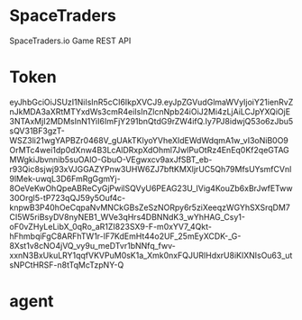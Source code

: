 # SpaceTraders

SpaceTraders.io Game REST API

# Token

eyJhbGciOiJSUzI1NiIsInR5cCI6IkpXVCJ9.eyJpZGVudGlmaWVyIjoiY21ienRvZnJkMDA3aXRtMTYxdWs3cmR4eiIsInZlcnNpb24iOiJ2Mi4zLjAiLCJpYXQiOjE3NTAxMjI2MDMsInN1YiI6ImFjY291bnQtdG9rZW4ifQ.Iy7PJ8idwjQ53o6zJbu5sQV31BF3gzT-WSZ3li21wgYAPBZr0468V_gUAkTKlyoYVheXIdEWdWdqmA1w_vI3oNiB0O9OrMTc4wei1dp0dXnw4B3LcAlDRxpXdOhml7JwlPuOtRz4EnEq0Kf2qeGTAGMWgkiJbvnnib5suOAlO-GbuO-VEgwxcv9axJfSBT_eb-r93Qic8sjwj93xVJGGAZYPnw3UHW6ZJ7bftKMXljrUC5Qh79MfsUYsmfCVnl9lMek-uwqL3D6FmRgGgmYj-8OeVeKwOhQpeABReCyGjPwilSQVyU6PEAG23U_lVig4KouZb6xBrJwfETww30Orgl5-tP723qQJ59y5Ouf4c-knpwB3P40hOeCqpaNvMNCkGBsZeSzNORpy6r5ziXeeqzWGYhSXSrqDM7CI5W5riBsyDV8nyNEB1_WVe3qHrs4DBNNdK3_wYhHAG_Csy1-oF0vZHyLeLibX_0qRo_aR1ZI823SX9-F-m0xYV7_4Qkt-hFhmbqiFgC8ARFhTW1r-lF7KdEmHt44o2UF_25mEyXCDK-_G-8Xst1v8cNO4jVQ_vy9u_meDTvr1bNNfq_fwv-xxnN3BxUkuLRY1qqfVKVPuM0sK1a_Xmk0nxFQJURlHdxrU8iKlXNIsOu63_utsNPCtHRSF-n8tTqMcTzpNY-Q

# agent


